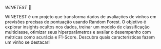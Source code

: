 *WINETEST* 🍷

WINETEST é um projeto que transforma dados de avaliações de vinhos em previsões precisas de pontuação usando Random Forest. O objetivo é explorar insights ocultos nos dados, treinar um modelo de classificação multiclasse, otimizar seus hiperparâmetros e avaliar o desempenho com métricas como acurácia e F1-Score. Descubra quais características fazem um vinho se destacar!
